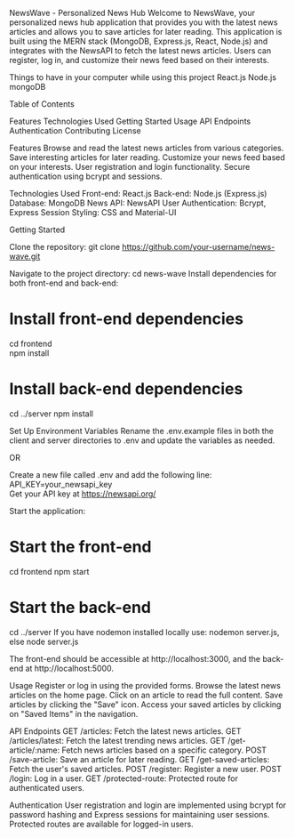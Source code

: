 NewsWave - Personalized News Hub 
Welcome to NewsWave, your personalized news hub application that provides you with the latest news articles and allows you to save articles for later reading. This application is built using the MERN stack (MongoDB, Express.js, React, Node.js) and integrates with the NewsAPI to fetch the latest news articles. Users can register, log in, and customize their news feed based on their interests. 

Things to have in your computer while using this project 
React.js 
Node.js 
mongoDB 

Table of Contents 

Features 
Technologies Used 
Getting Started 
Usage 
API Endpoints 
Authentication 
Contributing 
License 


Features 
Browse and read the latest news articles from various categories. 
Save interesting articles for later reading. 
Customize your news feed based on your interests. 
User registration and login functionality. 
Secure authentication using bcrypt and sessions. 


Technologies Used 
Front-end: React.js 
Back-end: Node.js (Express.js) 
Database: MongoDB 
News API: NewsAPI 
User Authentication: Bcrypt, Express Session 
Styling: CSS and Material-UI 


Getting Started 

Clone the repository: 
git clone https://github.com/your-username/news-wave.git 

Navigate to the project directory: 
cd news-wave 
Install dependencies for both front-end and back-end: 
# Install front-end dependencies 
cd frontend  
npm install 
 
# Install back-end dependencies 
cd ../server 
npm install 

Set Up Environment Variables 
Rename the .env.example files in both the client and server directories to .env and update the variables as needed. 

OR 

Create a new file called .env and add the following line: 
API_KEY=your_newsapi_key  
Get your API key at https://newsapi.org/ 


Start the application: 
# Start the front-end 
cd frontend 
npm start 

# Start the back-end 
cd ../server 
If you have nodemon installed locally use: nodemon server.js, else node server.js 

The front-end should be accessible at http://localhost:3000, and the back-end at http://localhost:5000. 

Usage 
Register or log in using the provided forms. 
Browse the latest news articles on the home page. 
Click on an article to read the full content. 
Save articles by clicking the "Save" icon. 
Access your saved articles by clicking on "Saved Items" in the navigation. 

API Endpoints 
GET /articles: Fetch the latest news articles. 
GET /articles/latest: Fetch the latest trending news articles. 
GET /get-article/:name: Fetch news articles based on a specific category. 
POST /save-article: Save an article for later reading. 
GET /get-saved-articles: Fetch the user's saved articles. 
POST /register: Register a new user. 
POST /login: Log in a user. 
GET /protected-route: Protected route for authenticated users. 

Authentication 
User registration and login are implemented using bcrypt for password hashing and Express sessions for maintaining user sessions. Protected routes are available for logged-in users. 
